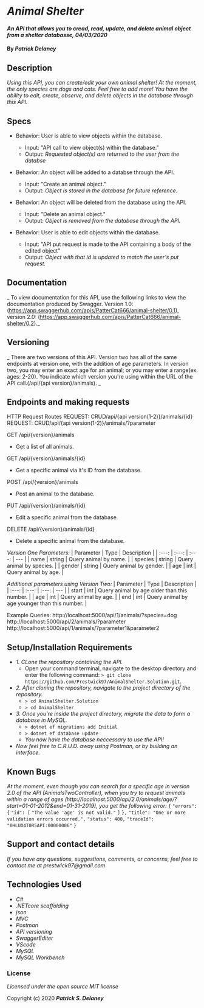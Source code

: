 # _Animal Shelter_

#### _An API that allows you to cread, read, update, and delete animal object from a shelter databasse, 04/03/2020_

#### By _**Patrick Delaney**_

## Description

_Using this API, you can create/edit your own animal shelter! At the moment, the only species are dogs and cats. Feel free to add more! You have the ability to edit, create, observe, and delete objects in the database through this API._

## Specs

* Behavior: User is able to view objects within the database.
  * Input: "API call to view object(s) within the database."
  * Output: *Requested object(s) are returned to the user from the databse*

* Behavior: An object will be added to a databse through the API.
	* Input: "Create an animal object."
	* Output: *Object is stored in the database for future reference.*

* Behavior: An object will be deleted from the database using the API.
  * Input: "Delete an animal object."
  * Output: *Object is removed from the database through the API.*

* Behavior: User is able to edit objects within the database.
  * Input: "API put request is made to the API containing a body of the edited object"
  * Output: *Object with that id is updated to match the user's put request.*

## Documentation
_ To view documentation for this API, use the following links to view the documentation produced by Swagger. Version 1.0:(https://app.swaggerhub.com/apis/PatterCat666/animal-shelter/0.1), version 2.0: (https://app.swaggerhub.com/apis/PatterCat666/animal-shelter/0.2)._

## Versioning
_ There are two versions of this API. Version two has all of the same endpoints at version one, with the addition of age parameters. In version two, you may enter an exact age for an animal; or you may enter a range(ex. ages: 2-20). You indicate which version you're using within the URL of the API call.(/api/{api version}/animals). _
## Endpoints and making requests
HTTP Request Routes
REQUEST: CRUD/api/{api version(1-2)}/animals/{id}
REQUEST: CRUD/api/{api version(1-2)}/animals/?parameter

GET /api/{version}/animals
* Get a list of all animals.

GET /api/{version}/animals/{id}
* Get a specific animal via it's ID from the database.

POST /api/{version}/animals
* Post an animal to the database.

PUT /api/{version}/animals/{id}
* Edit a specific animal from the database.

DELETE /api/{version}/animals/{id}
* Delete a specific animal from the database.

_Version One Parameters:_
| Parameter | Type | Description |
| :---: | :---: | :---: | --- |
| name | string | Query animal by name. |
| species | string | Query animal by species. |
| gender | string | Query animal by gender. |
| age | int | Query animal by age. |

_Additional parameters using Version Two:_
| Parameter | Type | Description |
| :---: | :---: | :---: | --- |
| start | int | Query animal by age older than this number. |
| age | int | Query animal by age. |
| end | int | Query animal by age younger than this number. |


Example Queries:
http://localhost:5000/api/1/animals/?species=dog
http://localhost:5000/api/2/animals/?parameter
http://localhost:5000/api/1/animals/?parameter1&parameter2

## Setup/Installation Requirements

* _1. CLone the repository containing the API._
  * Open your command terminal, navigate to the desktop directory and enter the following command: `> git clone https://github.com/Prestwick97/AnimalShelter.Solution.git`.
* _2. After cloning the repository, navigate to the project directory of the repository._
  * `> cd AnimalShelter.Solution`
  * `> cd AnimalShelter`
* _3. Once you're inside the project directory, migrate the data to form a database in MySQL._
  * `> dotnet ef migrations add Initial`
  * `> dotnet ef database update`
  * _You now have the database neccessary to use the API!_
* _Now feel free to C.R.U.D. away using Postman, or by building an interface._

## Known Bugs

_At the moment, even though you can search for a specific age in version 2.0 of the API (AnimalsTwoController), when you try to request animals within a range of ages (http://localhost:5000/api/2.0/animals/age/?start=01-01-2012&end=01-31-2019), you get the following error:_
`{`
    `"errors": {`
        `"id": [`
            `"The value 'age' is not valid."`
        `]`
    `},`
    `"title": "One or more validation errors occurred.",`
    `"status": 400,`
    `"traceId": "0HLUO4T0R5API:00000006"`
`}`

## Support and contact details

_If you have any questions, suggestions, comments, or concerns, feel free to contact me at prestwick97@gmail.com_

## Technologies Used

* _C#_
* _.NETcore scaffolding_
* _json_
* _MVC_
* _Postman_
* _API versioning_
* _SwaggerEditer_
* _VScode_
* _MySQL_
* _MySQL Workbench_

### License

*Licensed under the open source MIT license*

Copyright (c) 2020 **_Patrick S. Delaney_**